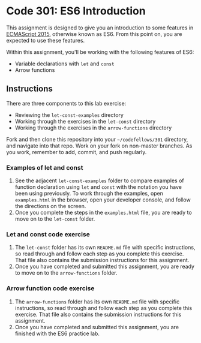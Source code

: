 # Code 301: ES6 Introduction

This assignment is designed to give you an introduction to some features in [ECMAScript 2015](https://www.ecma-international.org/ecma-262/6.0/), otherwise known as ES6. From this point on, you are expected to use these features.

Within this assignment, you'll be working with the following features of ES6:

- Variable declarations with `let` and `const`
- Arrow functions

## Instructions

There are three components to this lab exercise: 
- Reviewing the `let-const-examples` directory
- Working through the exercises in the `let-const` directory
- Working through the exercises in the `arrow-functions` directory

Fork and then clone this repository into your `~/codefellows/301` directory, and navigate into that repo. Work on your fork on non-master branches. As you work, remember to add, commit, and push regularly.

### Examples of let and const

1. See the adjacent `let-const-examples` folder to compare examples of function declaration using `let` and `const` with the notation you have been using previously. To work through the examples, open `examples.html` in the browser, open your developer console, and follow the directions on the screen.
1. Once you complete the steps in the `examples.html` file, you are ready to move on to the `let-const` folder.

### Let and const code exercise

1. The `let-const` folder has its own `README.md` file with specific instructions, so read through and follow each step as you complete this exercise. That file also contains the submission instructions for this assignment.
1. Once you have completed and submitted this assignment, you are ready to move on to the `arrow-functions` folder.

### Arrow function code exercise

1. The `arrow-functions` folder has its own `README.md` file with specific instructions, so read through and follow each step as you complete this exercise. That file also contains the submission instructions for this assignment.
1. Once you have completed and submitted this assignment, you are finished with the ES6 practice lab.

